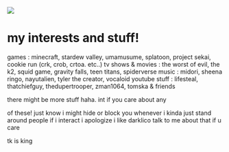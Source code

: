 ![](https://i.postimg.cc/6Q2PBT2N/Untitled62-20251005201449.png)

# my interests and stuff!
games : minecraft, stardew valley, umamusume, splatoon, project sekai, cookie run (crk, crob, crtoa. etc..)
tv shows & movies : the worst of evil, the k2, squid game, gravity falls, teen titans, spiderverse
music : midori, sheena ringo, nayutalien, tyler the creator, vocaloid
youtube stuff : lifesteal, thatchiefguy, thedupertrooper, zman1064, tomska & friends

there might be more stuff haha. int if you care about any

of these! just know i might hide or block you whenever
i kinda just stand around people if i interact i apologize 
i like darklico talk to me about that if u care

tk is king
